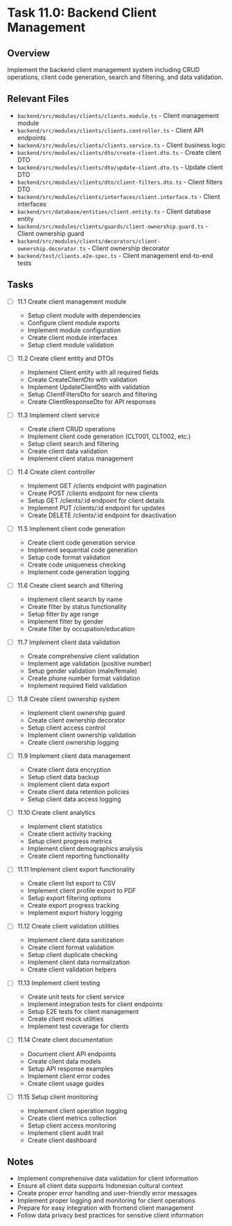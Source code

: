 # Task 11.0: Backend Client Management

## Overview
Implement the backend client management system including CRUD operations, client code generation, search and filtering, and data validation.

## Relevant Files
- `backend/src/modules/clients/clients.module.ts` - Client management module
- `backend/src/modules/clients/clients.controller.ts` - Client API endpoints
- `backend/src/modules/clients/clients.service.ts` - Client business logic
- `backend/src/modules/clients/dto/create-client.dto.ts` - Create client DTO
- `backend/src/modules/clients/dto/update-client.dto.ts` - Update client DTO
- `backend/src/modules/clients/dto/client-filters.dto.ts` - Client filters DTO
- `backend/src/modules/clients/interfaces/client.interface.ts` - Client interfaces
- `backend/src/database/entities/client.entity.ts` - Client database entity
- `backend/src/modules/clients/guards/client-ownership.guard.ts` - Client ownership guard
- `backend/src/modules/clients/decorators/client-ownership.decorator.ts` - Client ownership decorator
- `backend/test/clients.e2e-spec.ts` - Client management end-to-end tests

## Tasks

- [ ] 11.1 Create client management module
  - Setup client module with dependencies
  - Configure client module exports
  - Implement module configuration
  - Create client module interfaces
  - Setup client module validation

- [ ] 11.2 Create client entity and DTOs
  - Implement Client entity with all required fields
  - Create CreateClientDto with validation
  - Implement UpdateClientDto with validation
  - Setup ClientFiltersDto for search and filtering
  - Create ClientResponseDto for API responses

- [ ] 11.3 Implement client service
  - Create client CRUD operations
  - Implement client code generation (CLT001, CLT002, etc.)
  - Setup client search and filtering
  - Create client data validation
  - Implement client status management

- [ ] 11.4 Create client controller
  - Implement GET /clients endpoint with pagination
  - Create POST /clients endpoint for new clients
  - Setup GET /clients/:id endpoint for client details
  - Implement PUT /clients/:id endpoint for updates
  - Create DELETE /clients/:id endpoint for deactivation

- [ ] 11.5 Implement client code generation
  - Create client code generation service
  - Implement sequential code generation
  - Setup code format validation
  - Create code uniqueness checking
  - Implement code generation logging

- [ ] 11.6 Create client search and filtering
  - Implement client search by name
  - Create filter by status functionality
  - Setup filter by age range
  - Implement filter by gender
  - Create filter by occupation/education

- [ ] 11.7 Implement client data validation
  - Create comprehensive client validation
  - Implement age validation (positive number)
  - Setup gender validation (male/female)
  - Create phone number format validation
  - Implement required field validation

- [ ] 11.8 Create client ownership system
  - Implement client ownership guard
  - Create client ownership decorator
  - Setup client access control
  - Implement client ownership validation
  - Create client ownership logging

- [ ] 11.9 Implement client data management
  - Create client data encryption
  - Setup client data backup
  - Implement client data export
  - Create client data retention policies
  - Setup client data access logging

- [ ] 11.10 Create client analytics
  - Implement client statistics
  - Create client activity tracking
  - Setup client progress metrics
  - Implement client demographics analysis
  - Create client reporting functionality

- [ ] 11.11 Implement client export functionality
  - Create client list export to CSV
  - Implement client profile export to PDF
  - Setup export filtering options
  - Create export progress tracking
  - Implement export history logging

- [ ] 11.12 Create client validation utilities
  - Implement client data sanitization
  - Create client format validation
  - Setup client duplicate checking
  - Implement client data normalization
  - Create client validation helpers

- [ ] 11.13 Implement client testing
  - Create unit tests for client service
  - Implement integration tests for client endpoints
  - Setup E2E tests for client management
  - Create client mock utilities
  - Implement test coverage for clients

- [ ] 11.14 Create client documentation
  - Document client API endpoints
  - Create client data models
  - Setup API response examples
  - Implement client error codes
  - Create client usage guides

- [ ] 11.15 Setup client monitoring
  - Implement client operation logging
  - Create client metrics collection
  - Setup client access monitoring
  - Implement client audit trail
  - Create client dashboard

## Notes
- Implement comprehensive data validation for client information
- Ensure all client data supports Indonesian cultural context
- Create proper error handling and user-friendly error messages
- Implement proper logging and monitoring for client operations
- Prepare for easy integration with frontend client management
- Follow data privacy best practices for sensitive client information 